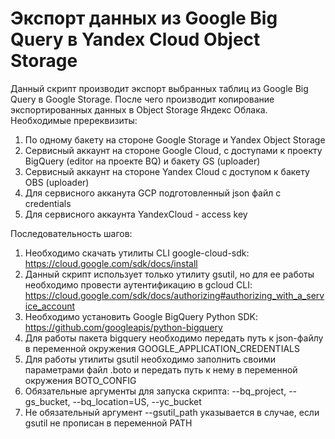 # Экспорт данных из Google Big Query в Yandex Cloud Object Storage

Данный скрипт производит экспорт выбранных таблиц из Google Big Query в Google Storage. После чего производит копирование экспортированных данных
в Object Storage Яндекс Облака.
Необходимые пререквизиты:
1. По одному бакету на стороне Google Storage и Yandex Object Storage
2. Сервисный аккаунт на стороне Google Cloud, с доступами к проекту BigQuery (editor на проекте BQ) и бакету GS (uploader)
3. Сервисный аккаунт на стороне Yandex Cloud с доступом к бакету OBS (uploader)
4. Для сервисного акканута GCP подготовленный json файл с credentials
5. Для сервисного аккаунта YandexCloud - access key

Последовательность шагов:
1. Необходимо скачать утилиты CLI google-cloud-sdk: https://cloud.google.com/sdk/docs/install
2. Данный скрипт использует только утилиту gsutil, но для ее работы необходимо провести аутентификацию в gcloud CLI: https://cloud.google.com/sdk/docs/authorizing#authorizing_with_a_service_account
3. Необходимо установить Google BigQuery Python SDK: https://github.com/googleapis/python-bigquery
4. Для работы пакета bigquery необходимо передать путь к json-файлу в переменной окружения GOOGLE_APPLICATION_CREDENTIALS
5. Для работы утилиты gsutil необходимо заполнить своими параметрами файл .boto и передать путь к нему в переменной окружения BOTO_CONFIG
6. Обязательные аргументы для запуска скрипта: --bq_project, --gs_bucket, --bq_location=US, --yc_bucket
7. Не обязательный аргумент --gsutil_path указывается в случае, если gsutil не прописан в переменной PATH
